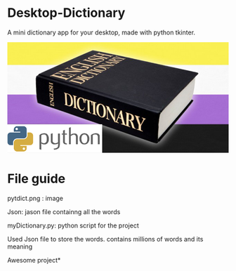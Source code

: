 # Desktop-Dictionary
A mini dictionary app for your desktop, made with python tkinter.

![](pytdict.png)





# File guide

pytdict.png : image

Json: jason file containng all the words 

myDictionary.py: python script for the project 

Used Json file to store the words. contains millions of words and its meaning 




Awesome project*
